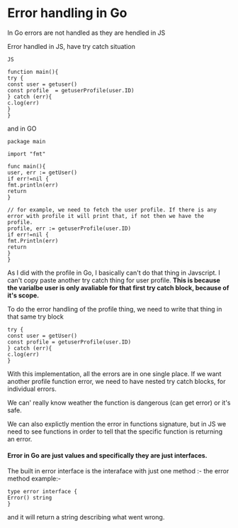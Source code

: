 # Error handling in Go 

In Go errors are not handled as they are hendled in JS

Error handled in JS, have try catch situation
```
JS

function main(){
try {
const user = getuser()
const profile  = getuserProfile(user.ID)
} catch (err){
c.log(err)
}
}
```

and in GO 
```
package main

import "fmt"

func main(){
user, err := getUser()
if err!=nil {
fmt.println(err)
return 
}

// for example, we need to fetch the user profile. If there is any error with profile it will print that, if not then we have the profile. 
profile, err := getuserProfile(user.ID)
if err!=nil {
fmt.Println(err)
return 
}
}
```

As I did with the profile in Go, I basically can't do that thing in Javscript. I can't copy paste another try catch thing for user profile. 
**This is because the varialbe user is only avaliable for that first try catch block, because of it's scope.**

To do the error handling of the profile thing, we need to write that thing in that same try block 

```
try {
const user = getUser()
const profile = getuserProfile(user.ID)
} catch (err){
c.log(err)
}
```
With this implementation, all the errors are in one single place. If we want another profile function error, we need to have nested try catch blocks, for individual errors.  

We can' really know weather the function is dangerous (can get error) or it's safe.

We can also explictly mention the error in functions signature, but in JS we need to see functions in order to tell that the specific function is returning an error.


#### Error in Go are just values and specifically they are just interfaces. 

The built in error interface is the interaface with just one method :- the error method
example:- 
```
type error interface {
Error() string
}
```
and it will return a string describing what went wrong. 
